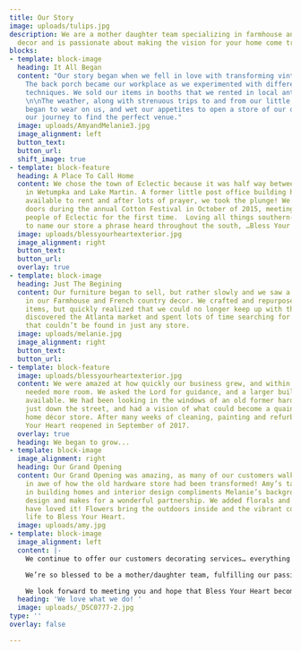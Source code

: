 ```yaml
---
title: Our Story
image: uploads/tulips.jpg
description: We are a mother daughter team specializing in farmhouse and french country
  decor and is passionate about making the vision for your home come true!
blocks:
- template: block-image
  heading: It All Began
  content: "Our story began when we fell in love with transforming vintage furniture.
    The back porch became our workplace as we experimented with different painting
    techniques. We sold our items in booths that we rented in local antique malls.
    \n\nThe weather, along with strenuous trips to and from our little places of business
    began to wear on us, and wet our appetites to open a store of our own, so began
    our journey to find the perfect venue."
  image: uploads/AmyandMelanie3.jpg
  image_alignment: left
  button_text: 
  button_url: 
  shift_image: true
- template: block-feature
  heading: A Place To Call Home
  content: We chose the town of Eclectic because it was half way between our homes
    in Wetumpka and Lake Martin. A former little post office building had just become
    available to rent and after lots of prayer, we took the plunge! We opened our
    doors during the annual Cotton Festival in October of 2015, meeting the sweet
    people of Eclectic for the first time.  Loving all things southern- we decided
    to name our store a phrase heard throughout the south, …Bless Your Heart.
  image: uploads/blessyourheartexterior.jpg
  image_alignment: right
  button_text: 
  button_url: 
  overlay: true
- template: block-image
  heading: Just The Begining
  content: Our furniture began to sell, but rather slowly and we saw a greater interest
    in our Farmhouse and French country decor. We crafted and repurposed most of our
    items, but quickly realized that we could no longer keep up with the demand. We
    discovered the Atlanta market and spent lots of time searching for unique items
    that couldn’t be found in just any store.
  image: uploads/melanie.jpg
  image_alignment: right
  button_text: 
  button_url: 
- template: block-feature
  image: uploads/blessyourheartexterior.jpg
  content: We were amazed at how quickly our business grew, and within 2 years, we
    needed more room. We asked the Lord for guidance, and a larger building became
    available. We had been looking in the windows of an old former hardware store
    just down the street, and had a vision of what could become a quaint, beautiful
    home décor store. After many weeks of cleaning, painting and refurbishing, Bless
    Your Heart reopened in September of 2017.
  overlay: true
  heading: We began to grow...
- template: block-image
  image_alignment: right
  heading: Our Grand Opening
  content: Our Grand Opening was amazing, as many of our customers walked in our doors
    in awe of how the old hardware store had been transformed! Amy’s talent and experience
    in building homes and interior design compliments Melanie’s background in floral
    design and makes for a wonderful partnership. We added florals and our customers
    have loved it! Flowers bring the outdoors inside and the vibrant colors bring
    life to Bless Your Heart.
  image: uploads/amy.jpg
- template: block-image
  image_alignment: left
  content: |-
    We continue to offer our customers decorating services… everything from a mantle or a wall to an entire home. We love hearing our customers say that the vision for their home has come true. Our home is our haven and needs to be a place of serenity. It is our desire to provide this for our customers.

    We’re so blessed to be a mother/daughter team, fulfilling our passion and serving others. Our store is our happy place!

    We look forward to meeting you and hope that Bless Your Heart becomes your happy place too!
  heading: 'We love what we do! '
  image: uploads/_DSC0777-2.jpg
type: ''
overlay: false

---
```

